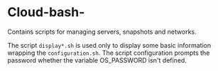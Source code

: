 # Cloud-bash-

Contains scripts for managing servers, snapshots and networks.

The script ```display*.sh``` is used only to display some basic information wrapping the ```configuration.sh```. The script configuration prompts the password whether the variable OS_PASSWORD isn't defined.
